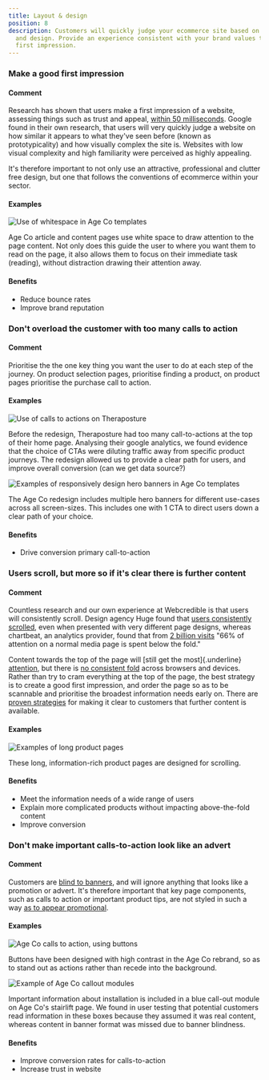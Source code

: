 ```yaml
---
title: Layout & design
position: 8
description: Customers will quickly judge your ecommerce site based on the layout
  and design. Provide an experience consistent with your brand values to make a good
  first impression.
---
```


### Make a good first impression

#### Comment

Research has shown that users make a first impression of a website,
assessing things such as trust and appeal, [within 50
milliseconds](http://www.tandfonline.com/doi/abs/10.1080/01449290500330448).
Google found in their own research, that users will very quickly judge a
website on how similar it appears to what they've seen before (known as
prototypicality) and how visually complex the site is. Websites with low
visual complexity and high familiarity were perceived as highly
appealing.

It's therefore important to not only use an attractive, professional and
clutter free design, but one that follows the conventions of ecommerce
within your sector.

#### Examples

![Use of whitespace in Age Co
templates](/uploads/image61.png)

Age Co article and content pages use white space to draw attention to
the page content. Not only does this guide the user to where you want
them to read on the page, it also allows them to focus on their
immediate task (reading), without distraction drawing their attention
away.

#### Benefits

-   Reduce bounce rates
-   Improve brand reputation

### Don't overload the customer with too many calls to action

#### Comment

Prioritise the the one key thing you want the user to do at each step of
the journey. On product selection pages, prioritise finding a product,
on product pages prioritise the purchase call to action.

#### Examples

![Use of calls to actions on
Theraposture](/uploads/image65.jpg)

Before the redesign, Theraposture had too many call-to-actions at the
top of their home page. Analysing their google analytics, we found
evidence that the choice of CTAs were diluting traffic away from
specific product journeys. The redesign allowed us to provide a clear
path for users, and improve overall conversion (can we get data source?)

![Examples of responsively design hero banners in Age Co
templates](/uploads/image71.jpg)

The Age Co redesign includes multiple hero banners for different
use-cases across all screen-sizes. This includes one with 1 CTA to
direct users down a clear path of your choice.

#### Benefits

-   Drive conversion primary call-to-action

### Users scroll, but more so if it's clear there is further content

#### Comment

Countless research and our own experience at Webcredible is that users
will consistently scroll. Design agency Huge found that [users
consistently
scrolled](https://www.hugeinc.com/articles/everybody-scrolls),
even when presented with very different page designs, whereas chartbeat,
an analytics provider, found that from [2 billion
visits](http://time.com/12933/what-you-think-you-know-about-the-web-is-wrong/)
"66% of attention on a normal media page is spent below the fold."

Content towards the top of the page will [still get the
most]{.underline}
[attention](https://www.nngroup.com/articles/page-fold-manifesto/),
but there is [no consistent
fold](https://storify.com/xiwcx/there-is-no-fold-1) across
browsers and devices. Rather than try to cram everything at the top of
the page, the best strategy is to create a good first impression, and
order the page so as to be scannable and prioritise the broadest
information needs early on. There are [proven
strategies](https://articles.uie.com/page_scrolling/) for
making it clear to customers that further content is available.

#### Examples

![Examples of long product
pages](/uploads/image47.jpg)

These long, information-rich product pages are designed for scrolling.

#### Benefits

- Meet the information needs of a wide range of users
- Explain more complicated products without impacting above-the-fold content
- Improve conversion

### Don't make important calls-to-action look like an advert

#### Comment

Customers are [blind to
banners](https://www.nngroup.com/articles/banner-blindness-old-and-new-findings/),
and will ignore anything that looks like a promotion or advert. It's
therefore important that key page components, such as calls to action or
important product tips, are not styled in such a way [as to appear
promotional](https://www.nngroup.com/articles/fancy-formatting-looks-like-an-ad/).

#### Examples

![Age Co calls to action, using buttons](/uploads/image51.png)

Buttons have been designed with high contrast in the Age Co rebrand, so
as to stand out as actions rather than recede into the background.

![Example of Age Co callout modules](/uploads/image46.png)

Important information about installation is included in a blue call-out
module on Age Co's stairlift page. We found in user testing that
potential customers read information in these boxes because they assumed
it was real content, whereas content in banner format was missed due to
banner blindness.

#### Benefits

-   Improve conversion rates for calls-to-action
-   Increase trust in website
